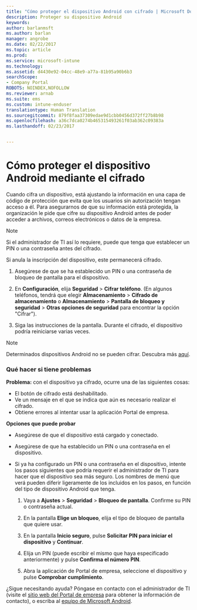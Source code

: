 ```yaml
---
title: "Cómo proteger el dispositivo Android con cifrado | Microsoft Docs"
description: Proteger su dispositivo Android
keywords: 
author: barlanmsft
ms.author: barlan
manager: angrobe
ms.date: 02/22/2017
ms.topic: article
ms.prod: 
ms.service: microsoft-intune
ms.technology: 
ms.assetid: d4430e92-04cc-48e9-a77a-81b95a90b6b3
searchScope:
- Company Portal
ROBOTS: NOINDEX,NOFOLLOW
ms.reviewer: arnab
ms.suite: ems
ms.custom: intune-enduser
translationtype: Human Translation
ms.sourcegitcommit: 879f8faa37309edae9d1cbb0456d372ff27b8b98
ms.openlocfilehash: a36c7dca0274b465315493261f03ab362c09383a
ms.lasthandoff: 02/23/2017


---
```



# <a name="how-to-protect-your-android-device-using-encryption"></a>Cómo proteger el dispositivo Android mediante el cifrado

Cuando cifra un dispositivo, está ajustando la información en una capa de código de protección que evita que los usuarios sin autorización tengan acceso a él. Para asegurarnos de que su información está protegida, la organización le pide que cifre su dispositivo Android antes de poder acceder a archivos, correos electrónicos o datos de la empresa.

> [!Note]
> Si el administrador de TI así lo requiere, puede que tenga que establecer un PIN o una contraseña antes del cifrado.

Si anula la inscripción del dispositivo, este permanecerá cifrado.

1.  Asegúrese de que se ha establecido un PIN o una contraseña de bloqueo de pantalla para el dispositivo.

2.  En **Configuración**, elija **Seguridad** &gt; **Cifrar teléfono**.
    (En algunos teléfonos, tendrá que elegir **Almacenamiento** &gt; **Cifrado de almacenamiento** o **Almacenamiento** &gt; **Pantalla de bloqueo y seguridad** &gt; **Otras opciones de seguridad** para encontrar la opción "Cifrar").

3.  Siga las instrucciones de la pantalla. Durante el cifrado, el dispositivo podría reiniciarse varias veces.

> [!Note]
> Determinados dispositivos Android no se pueden cifrar. Descubra más [aquí](your-device-appears-encrypted-but-cp-says-otherwise-android.md).

### <a name="what-to-do-if-you-have-issues"></a>Qué hacer si tiene problemas
**Problema:** con el dispositivo ya cifrado, ocurre una de las siguientes cosas:

- El botón de cifrado está deshabilitado.
- Ve un mensaje en el que se indica que aún es necesario realizar el cifrado.
- Obtiene errores al intentar usar la aplicación Portal de empresa.

**Opciones que puede probar**

- Asegúrese de que el dispositivo está cargado y conectado.
- Asegúrese de que ha establecido un PIN o una contraseña en el dispositivo.
- Si ya ha configurado un PIN o una contraseña en el dispositivo, intente los pasos siguientes que podría requerir el administrador de TI para hacer que el dispositivo sea más seguro. Los nombres de menú que verá pueden diferir ligeramente de los incluidos en los pasos, en función del tipo de dispositivo Android que tenga.

    1. Vaya a **Ajustes** > **Seguridad** > **Bloqueo de pantalla**. Confirme su PIN o contraseña actual.

    2. En la pantalla **Elige un bloqueo**, elija el tipo de bloqueo de pantalla que quiere usar.

    3. En la pantalla **Inicio seguro**, pulse **Solicitar PIN para iniciar el dispositivo** y **Continuar**.

    4. Elija un PIN (puede escribir el mismo que haya especificado anteriormente) y pulse **Confirma el número PIN**.

    5. Abra la aplicación de Portal de empresa, seleccione el dispositivo y pulse **Comprobar cumplimiento**.


¿Sigue necesitando ayuda? Póngase en contacto con el administrador de TI (visite el [sitio web del Portal de empresa](http://portal.manage.microsoft.com) para obtener la información de contacto), o escriba al [equipo de Microsoft Android](mailto:wintunedroidfbk@microsoft.com).

